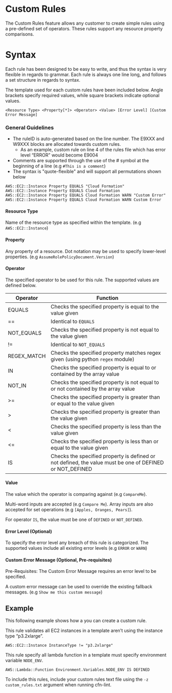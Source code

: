 # Custom Rules
The Custom Rules feature allows any customer to create simple rules using a pre-defined set of operators. These rules support any resource property comparisons.

# Syntax
Each rule has been designed to be easy to write, and thus the syntax is very flexible in regards to grammar. Each rule is always one line long, and follows a set structure in regards to syntax.

The template used for each custom rules have been included below. Angle brackets specify required values, while square brackets indicate optional values.

`<Resource Type> <Property[*]> <Operator> <Value> [Error Level] [Custom Error Message]`


### General Guidelines

* The ruleID is auto-generated based on the line number. The E9XXX and W9XXX blocks are allocated towards custom rules.
    * As an example, custom rule on line 4 of the rules file which has error level “ERROR” would become E9004
* Comments are supported through the use of the # symbol at the beginning of a line (e.g `#This is a comment`)
* The syntax is "quote-flexible" and will support all permutations shown below
```
AWS::EC2::Instance Property EQUALS "Cloud Formation"
AWS::EC2::Instance Property EQUALS Cloud Formation
AWS::EC2::Instance Property EQUALS Cloud Formation WARN "Custom Error"
AWS::EC2::Instance Property EQUALS Cloud Formation WARN Custom Error
```

#### Resource Type

Name of the resource type as specified within the template. (e.g `AWS::EC2::Instance`)


#### Property

Any property of a resource. Dot notation may be used to specify lower-level properties. (e.g `AssumeRolePolicyDocument.Version`)

#### Operator

The specified operator to be used for this rule. The supported values are defined below.

| Operator          | Function |
| --------------------- | ------------- |
| EQUALS | Checks the specified property is equal to the value given |
| == | Identical to `EQUALS` |
| NOT_EQUALS | Checks the specified property is not equal to the value given |
| != | Identical to `NOT_EQUALS` |
| REGEX_MATCH | Checks the specified property matches regex given (using python `regex` module) |
| IN | Checks the specified property is equal to or contained by the array value |
| NOT_IN | Checks the specified property is not equal to or not contained by the array value |
| \>= | Checks the specified property is greater than or equal to the value given |
| \> | Checks the specified property is greater than the value given |
| < | Checks the specified property is less than the value given |
| <= | Checks the specified property is less than or equal to the value given |
| IS | Checks the specified property is defined or not defined, the value must be one of DEFINED or NOT_DEFINED |

#### Value

The value which the operator is comparing against (e.g `CompareMe`).

Multi-word inputs are accepted  (e.g `Compare Me`). Array inputs are also accepted for set operations (e.g `[Apples, Oranges, Pears]`).

For operator `IS`, the value must be one of `DEFINED` or `NOT_DEFINED`.

#### Error Level (Optional)

To specify the error level any breach of this rule is categorized. The supported values include all existing error levels (e.g `ERROR` or `WARN`)

#### Custom Error Message (Optional, Pre-requisites)

Pre-Requisites: The Custom Error Message requires an error level to be specified.

A custom error message can be used to override the existing fallback messages. (e.g `Show me this custom message`)

## Example
This following example shows how a you can create a custom rule.
 
This rule validates all EC2 instances in a template aren’t using the instance type “p3.2xlarge”.

```
AWS::EC2::Instance InstanceType != "p3.2xlarge"
```

This rule specify all lambda function in a template must specify environment variable `NODE_ENV`.

```
AWS::Lambda::Function Environment.Variables.NODE_ENV IS DEFINED
```

To include this rules, include your custom rules text file using the `-z custom_rules.txt` argument when running cfn-lint.


